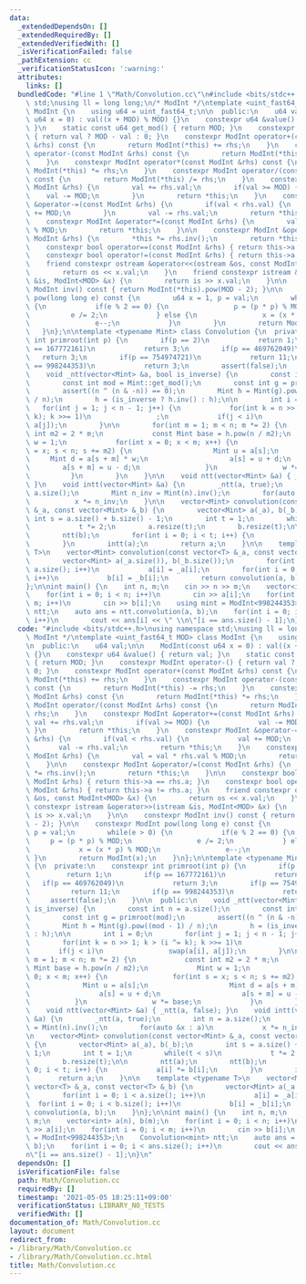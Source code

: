 ```yaml
---
data:
  _extendedDependsOn: []
  _extendedRequiredBy: []
  _extendedVerifiedWith: []
  _isVerificationFailed: false
  _pathExtension: cc
  _verificationStatusIcon: ':warning:'
  attributes:
    links: []
  bundledCode: "#line 1 \"Math/Convolution.cc\"\n#include <bits/stdc++.h>\nusing namespace\
    \ std;\nusing ll = long long;\n/* ModInt */\ntemplate <uint_fast64_t MOD> class\
    \ ModInt {\n    using u64 = uint_fast64_t;\n\n  public:\n    u64 val;\n\n    ModInt(const\
    \ u64 x = 0) : val((x + MOD) % MOD) {}\n    constexpr u64 &value() { return val;\
    \ }\n    static const u64 get_mod() { return MOD; }\n    constexpr ModInt operator-()\
    \ { return val ? MOD - val : 0; }\n    constexpr ModInt operator+(const ModInt\
    \ &rhs) const {\n        return ModInt(*this) += rhs;\n    }\n    constexpr ModInt\
    \ operator-(const ModInt &rhs) const {\n        return ModInt(*this) -= rhs;\n\
    \    }\n    constexpr ModInt operator*(const ModInt &rhs) const {\n        return\
    \ ModInt(*this) *= rhs;\n    }\n    constexpr ModInt operator/(const ModInt &rhs)\
    \ const {\n        return ModInt(*this) /= rhs;\n    }\n    constexpr ModInt &operator+=(const\
    \ ModInt &rhs) {\n        val += rhs.val;\n        if(val >= MOD) {\n        \
    \    val -= MOD;\n        }\n        return *this;\n    }\n    constexpr ModInt\
    \ &operator-=(const ModInt &rhs) {\n        if(val < rhs.val) {\n            val\
    \ += MOD;\n        }\n        val -= rhs.val;\n        return *this;\n    }\n\
    \    constexpr ModInt &operator*=(const ModInt &rhs) {\n        val = val * rhs.val\
    \ % MOD;\n        return *this;\n    }\n\n    constexpr ModInt &operator/=(const\
    \ ModInt &rhs) {\n        *this *= rhs.inv();\n        return *this;\n    }\n\n\
    \    constexpr bool operator==(const ModInt &rhs) { return this->a == rhs.a; }\n\
    \    constexpr bool operator!=(const ModInt &rhs) { return this->a != rhs.a; }\n\
    \    friend constexpr ostream &operator<<(ostream &os, const ModInt<MOD> &x) {\n\
    \        return os << x.val;\n    }\n    friend constexpr istream &operator>>(istream\
    \ &is, ModInt<MOD> &x) {\n        return is >> x.val;\n    }\n\n    constexpr\
    \ ModInt inv() const { return ModInt(*this).pow(MOD - 2); }\n\n    constexpr ModInt\
    \ pow(long long e) const {\n        u64 x = 1, p = val;\n        while(e > 0)\
    \ {\n            if(e % 2 == 0) {\n                p = (p * p) % MOD;\n      \
    \          e /= 2;\n            } else {\n                x = (x * p) % MOD;\n\
    \                e--;\n            }\n        }\n        return ModInt(x);\n \
    \   }\n};\n\ntemplate <typename Mint> class Convolution {\n  private:\n    constexpr\
    \ int primroot(int p) {\n        if(p == 2)\n            return 1;\n        if(p\
    \ == 167772161)\n            return 3;\n        if(p == 469762049)\n         \
    \   return 3;\n        if(p == 754974721)\n            return 11;\n        if(p\
    \ == 998244353)\n            return 3;\n        assert(false);\n    }\n\n  public:\n\
    \    void _ntt(vector<Mint> &a, bool is_inverse) {\n        const int n = a.size();\n\
    \        const int mod = Mint::get_mod();\n        const int g = primroot(mod);\n\
    \        assert((n ^ (n & -n)) == 0);\n        Mint h = Mint(g).pow((mod - 1)\
    \ / n);\n        h = (is_inverse ? h.inv() : h);\n\n        int i = 0;\n     \
    \   for(int j = 1; j < n - 1; j++) {\n            for(int k = n >> 1; k > (i ^=\
    \ k); k >>= 1)\n                ;\n            if(j < i)\n                swap(a[i],\
    \ a[j]);\n        }\n\n        for(int m = 1; m < n; m *= 2) {\n            const\
    \ int m2 = 2 * m;\n            const Mint base = h.pow(n / m2);\n            Mint\
    \ w = 1;\n            for(int x = 0; x < m; x++) {\n                for(int s\
    \ = x; s < n; s += m2) {\n                    Mint u = a[s];\n               \
    \     Mint d = a[s + m] * w;\n                    a[s] = u + d;\n            \
    \        a[s + m] = u - d;\n                }\n                w *= base;\n  \
    \          }\n        }\n    }\n\n    void ntt(vector<Mint> &a) { _ntt(a, false);\
    \ }\n    void intt(vector<Mint> &a) {\n        _ntt(a, true);\n        int n =\
    \ a.size();\n        Mint n_inv = Mint(n).inv();\n        for(auto &x : a)\n \
    \           x *= n_inv;\n    }\n\n    vector<Mint> convolution(const vector<Mint>\
    \ &_a, const vector<Mint> &_b) {\n        vector<Mint> a(_a), b(_b);\n       \
    \ int s = a.size() + b.size() - 1;\n        int t = 1;\n        while(t < s)\n\
    \            t *= 2;\n        a.resize(t);\n        b.resize(t);\n\n        ntt(a);\n\
    \        ntt(b);\n        for(int i = 0; i < t; i++) {\n            a[i] *= b[i];\n\
    \        }\n        intt(a);\n        return a;\n    }\n\n    template <typename\
    \ T>\n    vector<Mint> convolution(const vector<T> &_a, const vector<T> &_b) {\n\
    \        vector<Mint> a(_a.size()), b(_b.size());\n        for(int i = 0; i <\
    \ a.size(); i++)\n            a[i] = _a[i];\n        for(int i = 0; i < b.size();\
    \ i++)\n            b[i] = _b[i];\n        return convolution(a, b);\n    }\n\
    };\n\nint main() {\n    int n, m;\n    cin >> n >> m;\n    vector<int> a(n), b(m);\n\
    \    for(int i = 0; i < n; i++)\n        cin >> a[i];\n    for(int i = 0; i <\
    \ m; i++)\n        cin >> b[i];\n    using mint = ModInt<998244353>;\n    Convolution<mint>\
    \ ntt;\n    auto ans = ntt.convolution(a, b);\n    for(int i = 0; i < ans.size();\
    \ i++)\n        cout << ans[i] << \" \\n\"[i == ans.size() - 1];\n}\n"
  code: "#include <bits/stdc++.h>\nusing namespace std;\nusing ll = long long;\n/*\
    \ ModInt */\ntemplate <uint_fast64_t MOD> class ModInt {\n    using u64 = uint_fast64_t;\n\
    \n  public:\n    u64 val;\n\n    ModInt(const u64 x = 0) : val((x + MOD) % MOD)\
    \ {}\n    constexpr u64 &value() { return val; }\n    static const u64 get_mod()\
    \ { return MOD; }\n    constexpr ModInt operator-() { return val ? MOD - val :\
    \ 0; }\n    constexpr ModInt operator+(const ModInt &rhs) const {\n        return\
    \ ModInt(*this) += rhs;\n    }\n    constexpr ModInt operator-(const ModInt &rhs)\
    \ const {\n        return ModInt(*this) -= rhs;\n    }\n    constexpr ModInt operator*(const\
    \ ModInt &rhs) const {\n        return ModInt(*this) *= rhs;\n    }\n    constexpr\
    \ ModInt operator/(const ModInt &rhs) const {\n        return ModInt(*this) /=\
    \ rhs;\n    }\n    constexpr ModInt &operator+=(const ModInt &rhs) {\n       \
    \ val += rhs.val;\n        if(val >= MOD) {\n            val -= MOD;\n       \
    \ }\n        return *this;\n    }\n    constexpr ModInt &operator-=(const ModInt\
    \ &rhs) {\n        if(val < rhs.val) {\n            val += MOD;\n        }\n \
    \       val -= rhs.val;\n        return *this;\n    }\n    constexpr ModInt &operator*=(const\
    \ ModInt &rhs) {\n        val = val * rhs.val % MOD;\n        return *this;\n\
    \    }\n\n    constexpr ModInt &operator/=(const ModInt &rhs) {\n        *this\
    \ *= rhs.inv();\n        return *this;\n    }\n\n    constexpr bool operator==(const\
    \ ModInt &rhs) { return this->a == rhs.a; }\n    constexpr bool operator!=(const\
    \ ModInt &rhs) { return this->a != rhs.a; }\n    friend constexpr ostream &operator<<(ostream\
    \ &os, const ModInt<MOD> &x) {\n        return os << x.val;\n    }\n    friend\
    \ constexpr istream &operator>>(istream &is, ModInt<MOD> &x) {\n        return\
    \ is >> x.val;\n    }\n\n    constexpr ModInt inv() const { return ModInt(*this).pow(MOD\
    \ - 2); }\n\n    constexpr ModInt pow(long long e) const {\n        u64 x = 1,\
    \ p = val;\n        while(e > 0) {\n            if(e % 2 == 0) {\n           \
    \     p = (p * p) % MOD;\n                e /= 2;\n            } else {\n    \
    \            x = (x * p) % MOD;\n                e--;\n            }\n       \
    \ }\n        return ModInt(x);\n    }\n};\n\ntemplate <typename Mint> class Convolution\
    \ {\n  private:\n    constexpr int primroot(int p) {\n        if(p == 2)\n   \
    \         return 1;\n        if(p == 167772161)\n            return 3;\n     \
    \   if(p == 469762049)\n            return 3;\n        if(p == 754974721)\n  \
    \          return 11;\n        if(p == 998244353)\n            return 3;\n   \
    \     assert(false);\n    }\n\n  public:\n    void _ntt(vector<Mint> &a, bool\
    \ is_inverse) {\n        const int n = a.size();\n        const int mod = Mint::get_mod();\n\
    \        const int g = primroot(mod);\n        assert((n ^ (n & -n)) == 0);\n\
    \        Mint h = Mint(g).pow((mod - 1) / n);\n        h = (is_inverse ? h.inv()\
    \ : h);\n\n        int i = 0;\n        for(int j = 1; j < n - 1; j++) {\n    \
    \        for(int k = n >> 1; k > (i ^= k); k >>= 1)\n                ;\n     \
    \       if(j < i)\n                swap(a[i], a[j]);\n        }\n\n        for(int\
    \ m = 1; m < n; m *= 2) {\n            const int m2 = 2 * m;\n            const\
    \ Mint base = h.pow(n / m2);\n            Mint w = 1;\n            for(int x =\
    \ 0; x < m; x++) {\n                for(int s = x; s < n; s += m2) {\n       \
    \             Mint u = a[s];\n                    Mint d = a[s + m] * w;\n   \
    \                 a[s] = u + d;\n                    a[s + m] = u - d;\n     \
    \           }\n                w *= base;\n            }\n        }\n    }\n\n\
    \    void ntt(vector<Mint> &a) { _ntt(a, false); }\n    void intt(vector<Mint>\
    \ &a) {\n        _ntt(a, true);\n        int n = a.size();\n        Mint n_inv\
    \ = Mint(n).inv();\n        for(auto &x : a)\n            x *= n_inv;\n    }\n\
    \n    vector<Mint> convolution(const vector<Mint> &_a, const vector<Mint> &_b)\
    \ {\n        vector<Mint> a(_a), b(_b);\n        int s = a.size() + b.size() -\
    \ 1;\n        int t = 1;\n        while(t < s)\n            t *= 2;\n        a.resize(t);\n\
    \        b.resize(t);\n\n        ntt(a);\n        ntt(b);\n        for(int i =\
    \ 0; i < t; i++) {\n            a[i] *= b[i];\n        }\n        intt(a);\n \
    \       return a;\n    }\n\n    template <typename T>\n    vector<Mint> convolution(const\
    \ vector<T> &_a, const vector<T> &_b) {\n        vector<Mint> a(_a.size()), b(_b.size());\n\
    \        for(int i = 0; i < a.size(); i++)\n            a[i] = _a[i];\n      \
    \  for(int i = 0; i < b.size(); i++)\n            b[i] = _b[i];\n        return\
    \ convolution(a, b);\n    }\n};\n\nint main() {\n    int n, m;\n    cin >> n >>\
    \ m;\n    vector<int> a(n), b(m);\n    for(int i = 0; i < n; i++)\n        cin\
    \ >> a[i];\n    for(int i = 0; i < m; i++)\n        cin >> b[i];\n    using mint\
    \ = ModInt<998244353>;\n    Convolution<mint> ntt;\n    auto ans = ntt.convolution(a,\
    \ b);\n    for(int i = 0; i < ans.size(); i++)\n        cout << ans[i] << \" \\\
    n\"[i == ans.size() - 1];\n}\n"
  dependsOn: []
  isVerificationFile: false
  path: Math/Convolution.cc
  requiredBy: []
  timestamp: '2021-05-05 18:25:11+09:00'
  verificationStatus: LIBRARY_NO_TESTS
  verifiedWith: []
documentation_of: Math/Convolution.cc
layout: document
redirect_from:
- /library/Math/Convolution.cc
- /library/Math/Convolution.cc.html
title: Math/Convolution.cc
---
```

